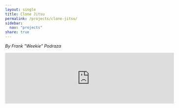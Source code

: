 ```yaml
---
layout: single
title: Clone Jitsu
permalink: /projects/clone-jitsu/
sidebar:
  nav: "projects"
share: true
---
```


_By Frank "Weekie" Podraza_

<iframe frameborder="0" src="https://itch.io/embed/3309974" width="552" height="167"><a href="https://weekie.itch.io/clone-jitsu">Clone Jitsu by Weekie</a></iframe>